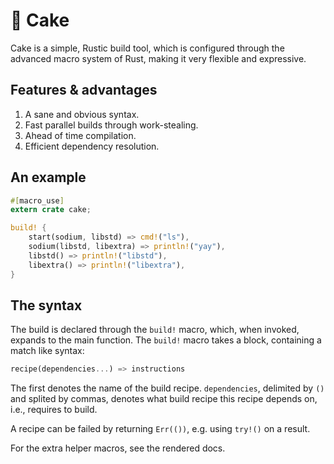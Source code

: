 :cake: Cake
===========

Cake is a simple, Rustic build tool, which is configured through the advanced macro system of Rust, making it very flexible and expressive.

Features & advantages
---------------------

1. A sane and obvious syntax.
2. Fast parallel builds through work-stealing.
3. Ahead of time compilation.
4. Efficient dependency resolution.

An example
----------

```rust
#[macro_use]
extern crate cake;

build! {
    start(sodium, libstd) => cmd!("ls"),
    sodium(libstd, libextra) => println!("yay"),
    libstd() => println!("libstd"),
    libextra() => println!("libextra"),
}
```

The syntax
----------

The build is declared through the `build!` macro, which, when invoked, expands to the main function. The `build!` macro takes a block, containing a match like syntax:

```rust
recipe(dependencies...) => instructions
```

The first denotes the name of the build recipe. `dependencies`, delimited by `()` and splited by commas, denotes what build recipe this recipe depends on, i.e., requires to build.

A recipe can be failed by returning `Err(())`, e.g. using `try!()` on a result.

For the extra helper macros, see the rendered docs.

